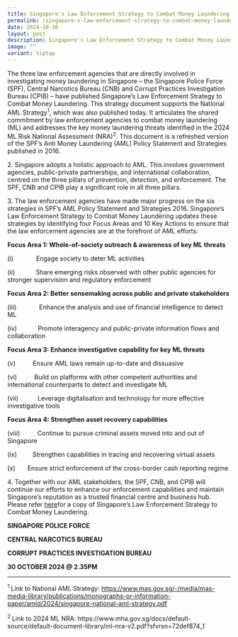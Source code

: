 ```yaml
---
title: Singapore's Law Enforcement Strategy to Combat Money Laundering
permalink: /singapore-s-law-enforcement-strategy-to-combat-money-laundering/
date: 2024-10-30
layout: post
description: Singapore's Law Enforcement Strategy to Combat Money Laundering
image: ""
variant: tiptap
---
```

<p>The three law enforcement agencies that are directly involved in investigating
money laundering in Singapore – the Singapore Police Force (SPF), Central
Narcotics Bureau (CNB) and Corrupt Practices Investigation Bureau (CPIB)
– have published Singapore’s Law Enforcement Strategy to Combat Money Laundering.
This strategy document supports the National AML Strategy<sup>1</sup>,
which was also published today. It articulates the shared commitment by
law enforcement agencies to combat money laundering (ML) and addresses
the key money laundering threats identified in the 2024 ML Risk National
Assessment (NRA)<sup>2</sup>. This document is a refreshed version of the
SPF’s Anti Money Laundering (AML) Policy Statement and Strategies published
in 2016.</p>
<p>2. Singapore adopts a holistic approach to AML. This involves government
agencies, public-private partnerships, and international collaboration,
centred on the three pillars of prevention, detection, and enforcement.
The SPF, CNB and CPIB play a significant role in all three pillars.
<br>
</p>
<p>3. The law enforcement agencies have made major progress on the six strategies
in SPF’s AML Policy Statement and Strategies 2016. Singapore’s Law Enforcement
Strategy to Combat Money Laundering updates these strategies by identifying
four Focus Areas and 10 Key Actions to ensure that the law enforcement
agencies are at the forefront of AML efforts:</p>
<p><strong>Focus Area 1: Whole-of-society outreach &amp; awareness of key ML threats</strong>
</p>
<p>(i)&nbsp;&nbsp;&nbsp;&nbsp;&nbsp;&nbsp;&nbsp;&nbsp;&nbsp;&nbsp;&nbsp;&nbsp;
Engage society to deter ML activities</p>
<p>(ii)&nbsp;&nbsp;&nbsp;&nbsp;&nbsp;&nbsp;&nbsp;&nbsp;&nbsp;&nbsp;&nbsp;
Share emerging risks observed with other public agencies for stronger supervision
and regulatory enforcement</p>
<p><strong>Focus Area 2: Better sensemaking across public and private stakeholders</strong>
</p>
<p>(iii)&nbsp;&nbsp;&nbsp;&nbsp;&nbsp;&nbsp;&nbsp;&nbsp;&nbsp;&nbsp;&nbsp;&nbsp;
Enhance the analysis and use of financial intelligence to detect ML</p>
<p>(iv)&nbsp;&nbsp;&nbsp;&nbsp;&nbsp;&nbsp;&nbsp;&nbsp;&nbsp;&nbsp;&nbsp;
Promote interagency and public-private information flows and collaboration</p>
<p><strong>Focus Area 3: Enhance investigative capability for key ML threats</strong>
</p>
<p>(v)&nbsp;&nbsp;&nbsp;&nbsp;&nbsp;&nbsp;&nbsp;&nbsp;&nbsp; Ensure AML laws
remain up-to-date and dissuasive</p>
<p>(vi)&nbsp;&nbsp;&nbsp;&nbsp;&nbsp;&nbsp;&nbsp;&nbsp;&nbsp; Build on platforms
with other competent authorities and international counterparts to detect
and investigate ML</p>
<p>(vii)&nbsp;&nbsp;&nbsp;&nbsp;&nbsp;&nbsp;&nbsp;&nbsp;&nbsp;&nbsp; Leverage
digitalisation and technology for more effective investigative tools</p>
<p><strong>Focus Area 4: Strengthen asset recovery capabilities</strong>
</p>
<p>(viii)&nbsp;&nbsp;&nbsp;&nbsp;&nbsp;&nbsp;&nbsp;&nbsp;&nbsp; Continue
to pursue criminal assets moved into and out of Singapore</p>
<p>(ix)&nbsp;&nbsp;&nbsp;&nbsp;&nbsp;&nbsp;&nbsp;&nbsp; Strengthen capabilities
in tracing and recovering virtual assets</p>
<p>(x)&nbsp;&nbsp;&nbsp;&nbsp;&nbsp;&nbsp; Ensure strict enforcement of the
cross-border cash reporting regime</p>
<p>4. Together with our AML stakeholders, the SPF, CNB, and CPIB will continue
our efforts to enhance our enforcement capabilities and maintain Singapore’s
reputation as a trusted financial centre and business hub. Please refer
<a href="/files/Singapore_s_Law_Enforcement_Strategy_to_Combat_Money_Laundering_2024.pdf" rel="noopener noreferrer nofollow" target="_blank">here</a>for a copy of Singapore’s Law Enforcement Strategy to Combat Money
Laundering.</p>
<p></p>
<p><strong>SINGAPORE POLICE FORCE</strong>
</p>
<p><strong>CENTRAL NARCOTICS BUREAU</strong>
</p>
<p><strong>CORRUPT PRACTICES INVESTIGATION BUREAU</strong>
</p>
<p><strong>30 OCTOBER 2024 @ 2.35PM</strong>
</p>
<hr>
<p><sup>1 </sup>Link to National AML Strategy: <a href="https://www.mas.gov.sg/-/media/mas-media-library/publications/monographs-or-information-paper/amld/2024/singapore-national-aml-strategy.pdf" rel="noopener noreferrer nofollow" target="_blank">https://www.mas.gov.sg/-/media/mas-media-library/publications/monographs-or-information-paper/amld/2024/singapore-national-aml-strategy.pdf</a>
</p>
<p><sup>2 </sup>Link to 2024 ML NRA: <a rel="noopener noreferrer nofollow" target="_blank">https://www.mha.gov.sg/docs/default-source/default-document-library/ml-nra-v2.pdf?sfvrsn=72def874_1</a>
</p>